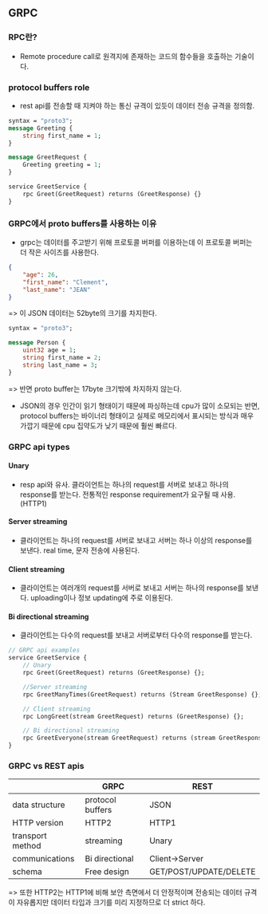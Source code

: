 ## GRPC

### RPC란?

- Remote procedure call로 원격지에 존재하는 코드의 함수들을 호출하는 기술이다.

### protocol buffers role

- rest api를 전송할 때 지켜야 하는 통신 규격이 있듯이 데이터 전송 규격을 정의함.

```proto
syntax = "proto3";
message Greeting {
    string first_name = 1;
}

message GreetRequest {
    Greeting greeting = 1;
}

service GreetService {
    rpc Greet(GreetRequest) returns (GreetResponse) {}
}
```

### GRPC에서 proto buffers를 사용하는 이유

- grpc는 데이터를 주고받기 위해 프로토콜 버퍼를 이용하는데 이 프로토콜 버퍼는 더 작은 사이즈를 사용한다.

```JSON
{
    "age": 26,
    "first_name": "Clement",
    "last_name": "JEAN"
}
```
=> 이 JSON 데이터는 52byte의 크기를 차지한다.

```proto
syntax = "proto3";

message Person {
    uint32 age = 1;
    string first_name = 2;
    string last_name = 3;
}
```
=> 반면 proto buffer는 17byte 크기밖에 차지하지 않는다.

- JSON의 경우 인간이 읽기 형태이기 때문에 파싱하는데 cpu가 많이 소모되는 반면, protocol buffers는 바이너리 형태이고 실제로 메모리에서 표시되는 방식과 매우 가깝기 때문에 cpu 집약도가 낮기 때문에 훨씬 빠르다.

### GRPC api types

#### Unary

- resp api와 유사. 클라이언트는 하나의 request를 서버로 보내고 하나의 response를 받는다. 전통적인 response requirement가 요구될 때 사용. (HTTP1)

#### Server streaming

- 클라이언트는 하나의 request를 서버로 보내고 서버는 하나 이상의 response를 보낸다. real time, 문자 전송에 사용된다.

#### Client streaming

- 클라이언트는 여러개의 request를 서버로 보내고 서버는 하나의 response를 보낸다. uploading이나 정보 updating에 주로 이용된다.

#### Bi directional streaming

- 클라이언트는 다수의 request를 보내고 서버로부터 다수의 response를 받는다.

```proto
// GRPC api examples
service GreetService {
    // Unary
    rpc Greet(GreetRequest) returns (GreetResponse) {};

    //Server streaming
    rpc GreetManyTimes(GreetRequest) returns (Stream GreetResponse) {};

    // Client streaming
    rpc LongGreet(stream GreetRequest) returns (GreetResponse) {};

    // Bi directional streaming
    rpc GreetEveryone(stream GreetRequest) returns (stream GreetResponse) {};
}
```

### GRPC vs REST apis


|                |GRPC            |REST                  |
|----------------|----------------|----------------------|
|data structure  |protocol buffers|JSON                  |
|HTTP version    |HTTP2           |HTTP1                 |
|transport method|streaming       |Unary                 |
|communications  |Bi directional  |Client->Server         |
|schema          |Free design     |GET/POST/UPDATE/DELETE|

=> 또한 HTTP2는 HTTP1에 비해 보안 측면에서 더 안정적이며 전송되는 데이터 규격이 자유롭지만 데이터 타입과 크기를 미리 지정하므로 더 strict 하다.
